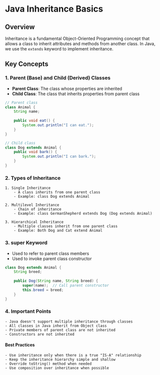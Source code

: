 # Java Inheritance Basics

## Overview
Inheritance is a fundamental Object-Oriented Programming concept that allows a class to inherit attributes and methods from another class. In Java, we use the `extends` keyword to implement inheritance.

## Key Concepts

### 1. Parent (Base) and Child (Derived) Classes
- **Parent Class**: The class whose properties are inherited
- **Child Class**: The class that inherits properties from parent class

```java
// Parent class
class Animal {
    String name;
    
    public void eat() {
        System.out.println("I can eat.");
    }
}

// Child class
class Dog extends Animal {
    public void bark() {
        System.out.println("I can bark.");
    }
}
```
### 2. Types of Inheritance
    1. Single Inheritance
        - A class inherits from one parent class
        - Example: class Dog extends Animal

    2. Multilevel Inheritance
        - Chain of inheritance
        - Example: class GermanShepherd extends Dog (Dog extends Animal)

    3. Hierarchical Inheritance
        - Multiple classes inherit from one parent class
        - Example: Both Dog and Cat extend Animal
### 3. super Keyword
- Used to refer to parent class members
- Used to invoke parent class constructor

```java
class Dog extends Animal {
    String breed;
    
    public Dog(String name, String breed) {
        super(name);  // Call parent constructor
        this.breed = breed;
    }
}
```

### 4. Important Points
    - Java doesn't support multiple inheritance through classes
    - All classes in Java inherit from Object class
    - Private members of parent class are not inherited
    - Constructors are not inherited

#### Best Practices
    - Use inheritance only when there is a true "IS-A" relationship
    - Keep the inheritance hierarchy simple and shallow
    - Override toString() method when needed
    - Use composition over inheritance when possible

    